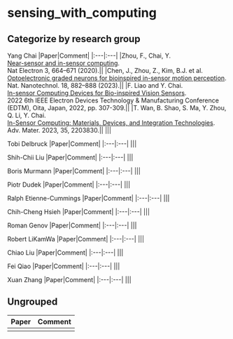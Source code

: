 # sensing_with_computing
## Categorize by research group
Yang Chai
|Paper|Comment|
|:---|:---|
|Zhou, F., Chai, Y.<br>[Near-sensor and in-sensor computing](https://doi.org/10.1038/s41928-020-00501-9).<br>Nat Electron 3, 664–671 (2020).||
|Chen, J., Zhou, Z., Kim, B.J. et al.<br>[Optoelectronic graded neurons for bioinspired in-sensor motion perception](https://doi.org/10.1038/s41565-023-01379-2).<br>Nat. Nanotechnol. 18, 882–888 (2023).||
|F. Liao and Y. Chai.<br>[In-sensor Computing Devices for Bio-inspired Vision Sensors](https://ieeexplore.ieee.org/document/9798059).<br>2022 6th IEEE Electron Devices Technology & Manufacturing Conference (EDTM), Oita, Japan, 2022, pp. 307-309.||
|T. Wan, B. Shao, S. Ma, Y. Zhou, Q. Li, Y. Chai.<br>[In-Sensor Computing: Materials, Devices, and Integration Technologies](https://doi.org/10.1002/adma.202203830).<br>Adv. Mater. 2023, 35, 2203830.||
|||

Tobi Delbruck
|Paper|Comment|
|:---|:---|
|||

Shih-Chii Liu
|Paper|Comment|
|:---|:---|
|||

Boris Murmann
|Paper|Comment|
|:---|:---|
|||

Piotr Dudek
|Paper|Comment|
|:---|:---|
|||

Ralph Etienne-Cummings
|Paper|Comment|
|:---|:---|
|||

Chih-Cheng Hsieh
|Paper|Comment|
|:---|:---|
|||

Roman Genov
|Paper|Comment|
|:---|:---|
|||

Robert LiKamWa
|Paper|Comment|
|:---|:---|
|||

Chiao Liu
|Paper|Comment|
|:---|:---|
|||

Fei Qiao
|Paper|Comment|
|:---|:---|
|||

Xuan Zhang
|Paper|Comment|
|:---|:---|
|||
## Ungrouped
|Paper|Comment|
|:---|:---|
|||
